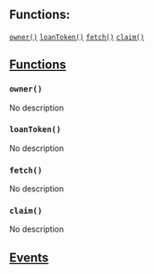 

## Functions:
[`owner()`](#IDebtLocker-owner--)
[`loanToken()`](#IDebtLocker-loanToken--)
[`fetch()`](#IDebtLocker-fetch--)
[`claim()`](#IDebtLocker-claim--)


## <u>Functions</u>

### `owner()`
No description

### `loanToken()`
No description

### `fetch()`
No description

### `claim()`
No description

## <u>Events</u>
